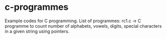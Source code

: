 # c-programmes
Example codes for C programming.
List of programmes:
rc1.c -> C programme to count number of alphabets, vowels, digits, special characters in a given string using pointers.
